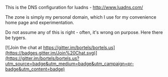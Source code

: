 This is the DNS configuration for luadns - http://www.luadns.com/

The zone is simply my personal domain, which I use for my convenience home page and experimentation.

Do not assume any of this is right - often, it's wrong on purpose. Here there be tygers.


[![Join the chat at https://gitter.im/bortels/bortels.us](https://badges.gitter.im/Join%20Chat.svg)](https://gitter.im/bortels/bortels.us?utm_source=badge&utm_medium=badge&utm_campaign=pr-badge&utm_content=badge)